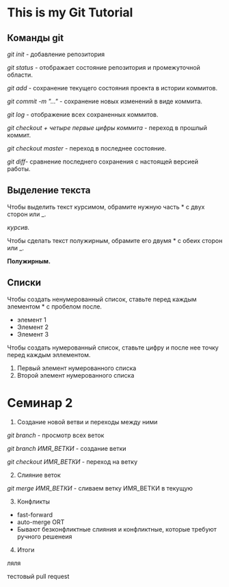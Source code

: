 # This is my Git Tutorial
## Команды git

*git init* - добавление репозитория

*git status* - отображает состояние репозитория и промежуточной области.

*git add* - сохранение текущего состояния проекта в истории коммитов.

*git commit -m "..."* - сохранение новых изменений в виде коммита. 

*git log* - отображение всех сохраненных коммитов.

*git checkout + четыре первые цифры коммита* - переход в прошлый коммит.

*git checkout master* - переход в последнее состояние.

*git diff*- сравнение последнего сохранения с настоящей версией работы.

## Выделение текста
Чтобы выделить текст курсимом, обрамите нужную часть * с двух сторон или _.

*курсив.*

Чтобы сделать текст полужирным, обрамите его двумя * с обеих сторон или _.

**Полужирным.**

## Списки
Чтобы создать ненумерованный список, ставьте перед каждым элементом * с пробелом после.
* элемент 1
* Элемент 2
* Элемент 3

Чтобы создать нумерованный список, ставьте цифру и после нее точку перед каждым эллементом.
1. Первый элемент нумерованного списка
2. Второй элемент нумерованного списка

# Семинар 2

1. Создание новой ветви и переходы между ними

*git branch* - просмотр всех веток

*git branch ИМЯ_ВЕТКИ* - создание ветки

*git checkout ИМЯ_ВЕТКИ* - переход на ветку

2. Слияние веток

*git merge ИМЯ_ВЕТКИ* - сливаем ветку ИМЯ_ВЕТКИ в текущую 

3. Конфликты
* fast-forward
* auto-merge ORT
* Бывают безконфликтные слияния и конфликтные, которые требуют ручного решенеия
4. Итоги

ляля

тестовый pull request
